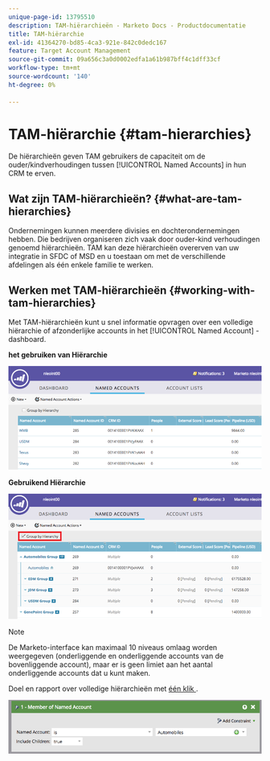 ```yaml
---
unique-page-id: 13795510
description: TAM-hiërarchieën - Marketo Docs - Productdocumentatie
title: TAM-hiërarchie
exl-id: 41364270-bd85-4ca3-921e-842c0dedc167
feature: Target Account Management
source-git-commit: 09a656c3a0d0002edfa1a61b987bff4c1dff33cf
workflow-type: tm+mt
source-wordcount: '140'
ht-degree: 0%

---
```


# TAM-hiërarchie {#tam-hierarchies}

De hiërarchieën geven TAM gebruikers de capaciteit om de ouder/kindverhoudingen tussen [!UICONTROL Named Accounts] in hun CRM te erven.

## Wat zijn TAM-hiërarchieën? {#what-are-tam-hierarchies}

Ondernemingen kunnen meerdere divisies en dochterondernemingen hebben. Die bedrijven organiseren zich vaak door ouder-kind verhoudingen genoemd hiërarchieën. TAM kan deze hiërarchieën overerven van uw integratie in SFDC of MSD en u toestaan om met de verschillende afdelingen als één enkele familie te werken.

## Werken met TAM-hiërarchieën {#working-with-tam-hierarchies}

Met TAM-hiërarchieën kunt u snel informatie opvragen over een volledige hiërarchie of afzonderlijke accounts in het [!UICONTROL Named Account] -dashboard.

**het gebruiken van Hiërarchie**

![](assets/before.png)

**Gebruikend Hiërarchie**

![](assets/after.png)

>[!NOTE]
>
>De Marketo-interface kan maximaal 10 niveaus omlaag worden weergegeven (onderliggende en onderliggende accounts van de bovenliggende account), maar er is geen limiet aan het aantal onderliggende accounts dat u kunt maken.

Doel en rapport over volledige hiërarchieën met [ één klik ](/help/marketo/product-docs/target-account-management/engage/account-filters.md#member-of-named-account).

![](assets/member.png)
